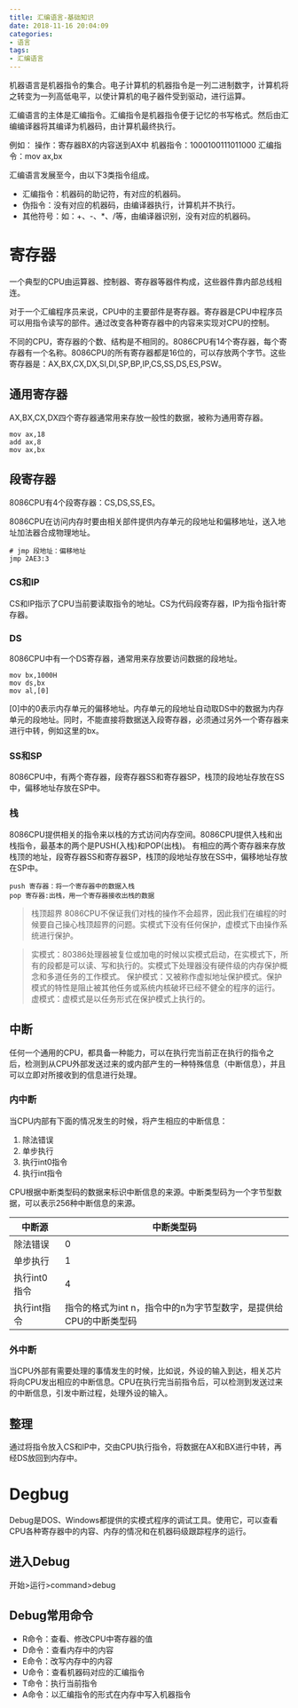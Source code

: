 ```yaml
---
title: 汇编语言-基础知识
date: 2018-11-16 20:04:09
categories:
- 语言
tags:
- 汇编语言
---
```


机器语言是机器指令的集合。电子计算机的机器指令是一列二进制数字，计算机将之转变为一列高低电平，以使计算机的电子器件受到驱动，进行运算。

汇编语言的主体是汇编指令。汇编指令是机器指令便于记忆的书写格式。然后由汇编编译器将其编译为机器码，由计算机最终执行。

例如：
操作：寄存器BX的内容送到AX中
机器指令：1000100111011000
汇编指令：mov ax,bx

汇编语言发展至今，由以下3类指令组成。
- 汇编指令：机器码的助记符，有对应的机器码。
- 伪指令：没有对应的机器码，由编译器执行，计算机并不执行。
- 其他符号：如：+、-、*、/等，由编译器识别，没有对应的机器码。

# 寄存器
一个典型的CPU由运算器、控制器、寄存器等器件构成，这些器件靠内部总线相连。

对于一个汇编程序员来说，CPU中的主要部件是寄存器。寄存器是CPU中程序员可以用指令读写的部件。通过改变各种寄存器中的内容来实现对CPU的控制。

不同的CPU，寄存器的个数、结构是不相同的。8086CPU有14个寄存器，每个寄存器有一个名称。8086CPU的所有寄存器都是16位的，可以存放两个字节。这些寄存器是：AX,BX,CX,DX,SI,DI,SP,BP,IP,CS,SS,DS,ES,PSW。

## 通用寄存器
AX,BX,CX,DX四个寄存器通常用来存放一般性的数据，被称为通用寄存器。

```
mov ax,18
add ax,8
mov ax,bx
```
## 段寄存器
8086CPU有4个段寄存器：CS,DS,SS,ES。

8086CPU在访问内存时要由相关部件提供内存单元的段地址和偏移地址，送入地址加法器合成物理地址。

```
# jmp 段地址：偏移地址
jmp 2AE3:3
```
### CS和IP
CS和IP指示了CPU当前要读取指令的地址。CS为代码段寄存器，IP为指令指针寄存器。

### DS
8086CPU中有一个DS寄存器，通常用来存放要访问数据的段地址。
```
mov bx,1000H
mov ds,bx
mov al,[0]
```
[0]中的0表示内存单元的偏移地址。内存单元的段地址自动取DS中的数据为内存单元的段地址。同时，不能直接将数据送入段寄存器，必须通过另外一个寄存器来进行中转，例如这里的bx。

### SS和SP
8086CPU中，有两个寄存器，段寄存器SS和寄存器SP，栈顶的段地址存放在SS中，偏移地址存放在SP中。

### 栈

8086CPU提供相关的指令来以栈的方式访问内存空间。8086CPU提供入栈和出栈指令，最基本的两个是PUSH(入栈)和POP(出栈)。
有相应的两个寄存器来存放栈顶的地址，段寄存器SS和寄存器SP，栈顶的段地址存放在SS中，偏移地址存放在SP中。

```shell
push 寄存器：将一个寄存器中的数据入栈
pop 寄存器:出栈，用一个寄存器接收出栈的数据
```

> 栈顶超界
> 8086CPU不保证我们对栈的操作不会超界，因此我们在编程的时候要自己操心栈顶超界的问题。实模式下没有任何保护，虚模式下由操作系统进行保护。

> 实模式：80386处理器被复位或加电的时候以实模式启动，在实模式下，所有的段都是可以读、写和执行的。实模式下处理器没有硬件级的内存保护概念和多道任务的工作模式。
> 保护模式：又被称作虚拟地址保护模式。保护模式的特性是阻止被其他任务或系统内核破坏已经不健全的程序的运行。
> 虚模式：虚模式是以任务形式在保护模式上执行的。

## 中断

任何一个通用的CPU，都具备一种能力，可以在执行完当前正在执行的指令之后，检测到从CPU外部发送过来的或内部产生的一种特殊信息（中断信息），并且可以立即对所接收到的信息进行处理。

### 内中断

当CPU内部有下面的情况发生的时候，将产生相应的中断信息：

1. 除法错误
2. 单步执行
3. 执行int0指令
4. 执行int指令

CPU根据中断类型码的数据来标识中断信息的来源。中断类型码为一个字节型数据，可以表示256种中断信息的来源。

|中断源|中断类型码|
|-|-|
|除法错误|0|
|单步执行|1|
|执行int0指令|4|
|执行int指令|指令的格式为int n，指令中的n为字节型数字，是提供给CPU的中断类型码|

### 外中断

当CPU外部有需要处理的事情发生的时候，比如说，外设的输入到达，相关芯片将向CPU发出相应的中断信息。CPU在执行完当前指令后，可以检测到发送过来的中断信息，引发中断过程，处理外设的输入。

### 
## 整理

通过将指令放入CS和IP中，交由CPU执行指令，将数据在AX和BX进行中转，再经DS放回到内存中。

# Degbug

Debug是DOS、Windows都提供的实模式程序的调试工具。使用它，可以查看CPU各种寄存器中的内容、内存的情况和在机器码级跟踪程序的运行。

## 进入Debug

开始>运行>command>debug

## Debug常用命令

- R命令：查看、修改CPU中寄存器的值
- D命令：查看内存中的内容
- E命令：改写内存中的内容
- U命令：查看机器码对应的汇编指令
- T命令：执行当前指令
- A命令：以汇编指令的形式在内存中写入机器指令
